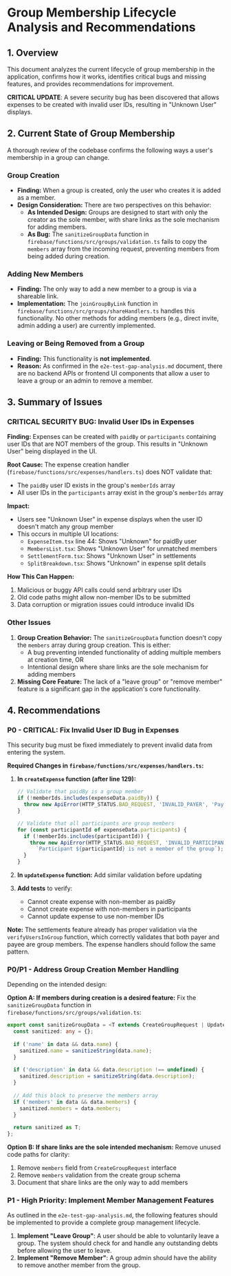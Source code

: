# Group Membership Lifecycle Analysis and Recommendations

## 1. Overview

This document analyzes the current lifecycle of group membership in the application, confirms how it works, identifies critical bugs and missing features, and provides recommendations for improvement.

**CRITICAL UPDATE**: A severe security bug has been discovered that allows expenses to be created with invalid user IDs, resulting in "Unknown User" displays.

## 2. Current State of Group Membership

A thorough review of the codebase confirms the following ways a user's membership in a group can change.

### Group Creation

-   **Finding:** When a group is created, only the user who creates it is added as a member.
-   **Design Consideration:** There are two perspectives on this behavior:
    - **As Intended Design:** Groups are designed to start with only the creator as the sole member, with share links as the sole mechanism for adding members.
    - **As Bug:** The `sanitizeGroupData` function in `firebase/functions/src/groups/validation.ts` fails to copy the `members` array from the incoming request, preventing members from being added during creation.

### Adding New Members

-   **Finding:** The only way to add a new member to a group is via a shareable link.
-   **Implementation:** The `joinGroupByLink` function in `firebase/functions/src/groups/shareHandlers.ts` handles this functionality. No other methods for adding members (e.g., direct invite, admin adding a user) are currently implemented.

### Leaving or Being Removed from a Group

-   **Finding:** This functionality is **not implemented**.
-   **Reason:** As confirmed in the `e2e-test-gap-analysis.md` document, there are no backend APIs or frontend UI components that allow a user to leave a group or an admin to remove a member.

## 3. Summary of Issues

### CRITICAL SECURITY BUG: Invalid User IDs in Expenses

**Finding:** Expenses can be created with `paidBy` or `participants` containing user IDs that are NOT members of the group. This results in "Unknown User" being displayed in the UI.

**Root Cause:** The expense creation handler (`firebase/functions/src/expenses/handlers.ts`) does NOT validate that:
- The `paidBy` user ID exists in the group's `memberIds` array
- All user IDs in the `participants` array exist in the group's `memberIds` array

**Impact:**
- Users see "Unknown User" in expense displays when the user ID doesn't match any group member
- This occurs in multiple UI locations:
  - `ExpenseItem.tsx` line 44: Shows "Unknown" for paidBy user
  - `MembersList.tsx`: Shows "Unknown User" for unmatched members
  - `SettlementForm.tsx`: Shows "Unknown User" in settlements
  - `SplitBreakdown.tsx`: Shows "Unknown" in expense split details

**How This Can Happen:**
1. Malicious or buggy API calls could send arbitrary user IDs
2. Old code paths might allow non-member IDs to be submitted
3. Data corruption or migration issues could introduce invalid IDs

### Other Issues

1.  **Group Creation Behavior:** The `sanitizeGroupData` function doesn't copy the `members` array during group creation. This is either:
    - A bug preventing intended functionality of adding multiple members at creation time, OR
    - Intentional design where share links are the sole mechanism for adding members
2.  **Missing Core Feature:** The lack of a "leave group" or "remove member" feature is a significant gap in the application's core functionality.

## 4. Recommendations

### P0 - CRITICAL: Fix Invalid User ID Bug in Expenses

This security bug must be fixed immediately to prevent invalid data from entering the system.

**Required Changes in `firebase/functions/src/expenses/handlers.ts`:**

1. **In `createExpense` function (after line 129):**
   ```typescript
   // Validate that paidBy is a group member
   if (!memberIds.includes(expenseData.paidBy)) {
     throw new ApiError(HTTP_STATUS.BAD_REQUEST, 'INVALID_PAYER', 'Payer must be a member of the group');
   }
   
   // Validate that all participants are group members
   for (const participantId of expenseData.participants) {
     if (!memberIds.includes(participantId)) {
       throw new ApiError(HTTP_STATUS.BAD_REQUEST, 'INVALID_PARTICIPANT', 
         `Participant ${participantId} is not a member of the group`);
     }
   }
   ```

2. **In `updateExpense` function:** Add similar validation before updating

3. **Add tests** to verify:
   - Cannot create expense with non-member as paidBy
   - Cannot create expense with non-members in participants
   - Cannot update expense to use non-member IDs

**Note:** The settlements feature already has proper validation via the `verifyUsersInGroup` function, which correctly validates that both payer and payee are group members. The expense handlers should follow the same pattern.

### P0/P1 - Address Group Creation Member Handling

Depending on the intended design:

**Option A: If members during creation is a desired feature:**
Fix the `sanitizeGroupData` function in `firebase/functions/src/groups/validation.ts`:

```typescript
export const sanitizeGroupData = <T extends CreateGroupRequest | UpdateGroupRequest>(data: T): T => {
  const sanitized: any = {};
  
  if ('name' in data && data.name) {
    sanitized.name = sanitizeString(data.name);
  }
  
  if ('description' in data && data.description !== undefined) {
    sanitized.description = sanitizeString(data.description);
  }
  
  // Add this block to preserve the members array
  if ('members' in data && data.members) {
    sanitized.members = data.members;
  }
  
  return sanitized as T;
};
```

**Option B: If share links are the sole intended mechanism:**
Remove unused code paths for clarity:
1.  Remove `members` field from `CreateGroupRequest` interface
2.  Remove `members` validation from the create group schema
3.  Document that share links are the only way to add members

### P1 - High Priority: Implement Member Management Features

As outlined in the `e2e-test-gap-analysis.md`, the following features should be implemented to provide a complete group management lifecycle.

1.  **Implement "Leave Group"**: A user should be able to voluntarily leave a group. The system should check for and handle any outstanding debts before allowing the user to leave.
2.  **Implement "Remove Member"**: A group admin should have the ability to remove another member from the group.
